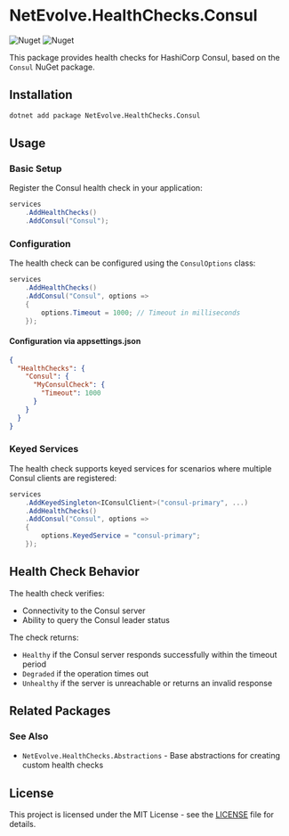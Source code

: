 # NetEvolve.HealthChecks.Consul

![Nuget](https://img.shields.io/nuget/v/NetEvolve.HealthChecks.Consul?logo=nuget)
![Nuget](https://img.shields.io/nuget/dt/NetEvolve.HealthChecks.Consul?logo=nuget)

This package provides health checks for HashiCorp Consul, based on the `Consul` NuGet package.

## Installation

```bash
dotnet add package NetEvolve.HealthChecks.Consul
```

## Usage

### Basic Setup

Register the Consul health check in your application:

```csharp
services
    .AddHealthChecks()
    .AddConsul("Consul");
```

### Configuration

The health check can be configured using the `ConsulOptions` class:

```csharp
services
    .AddHealthChecks()
    .AddConsul("Consul", options =>
    {
        options.Timeout = 1000; // Timeout in milliseconds
    });
```

#### Configuration via appsettings.json

```json
{
  "HealthChecks": {
    "Consul": {
      "MyConsulCheck": {
        "Timeout": 1000
      }
    }
  }
}
```

### Keyed Services

The health check supports keyed services for scenarios where multiple Consul clients are registered:

```csharp
services
    .AddKeyedSingleton<IConsulClient>("consul-primary", ...)
    .AddHealthChecks()
    .AddConsul("Consul", options =>
    {
        options.KeyedService = "consul-primary";
    });
```

## Health Check Behavior

The health check verifies:
- Connectivity to the Consul server
- Ability to query the Consul leader status

The check returns:
- `Healthy` if the Consul server responds successfully within the timeout period
- `Degraded` if the operation times out
- `Unhealthy` if the server is unreachable or returns an invalid response

## Related Packages

### See Also
- <a>`NetEvolve.HealthChecks.Abstractions`</a> - Base abstractions for creating custom health checks

## License

This project is licensed under the MIT License - see the [LICENSE](../../LICENSE) file for details.
